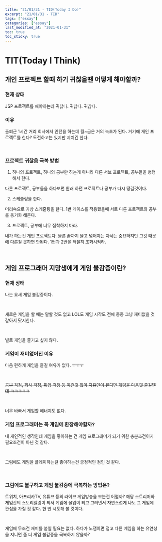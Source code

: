 ```yaml
---
title: "21/01/31 - TID(Today I Do)"
excerpt: "21/01/31 - TID"
tags: ["essay"]
categories: ["essay"]
last_modified_at: "2021-01-31"
toc: true
toc_sticky: true
---
```

# TIT(Today I Think)

## 개인 프로젝트 할때 하기 귀찮을땐 어떻게 해야할까?

### 현재 상태

JSP 프로젝트를 해야하는데 귀찮다. 귀찮다. 귀찮다.

### 이유 

출퇴근 1시간 거리 회사에서 인턴을 하는데 월~금은 거의 녹초가 된다. 거기에 개인 프로젝트를 한다? 도전하고는 있지만 지치긴 한다.

&nbsp;

### 프로젝트 귀찮음 극복 방법

1. 하나의 프로젝트, 하나의 공부만 하는게 아니라 다른 서브 프로젝트, 공부들을 병행해서 한다.

다른 프로젝트, 공부들을 하다보면 원래 하던 프로젝트나 공부가 다시 땡길것이다.

2. 스케줄링을 한다.

머리속으로 가상 스케줄링을 한다. 1번 케이스를 적용했을때 서로 다른 프로젝트와 공부를 동기화 해준다.

3. 프로젝트, 공부에 너무 집착하지 마라.

내가 하는건 개인 프로젝트다. 물론 끝까지 물고 넘어지는 자세는 중요하지만 그것 때문에 다른걸 못하면 안된다. 1번과 2번을 적절히 조화시켜라.

&nbsp;

## 게임 프로그래머 지망생에게 게임 불감증이란?

### 현재 상태

나는 요새 게임 불감증이다. 

&nbsp;

새로운 게임을 할 때는 말할 것도 없고 LOL도 게임 시작도 전에 종종 그냥 재미없을 것 같아서 닷지한다.

&nbsp; 

별로 게임을 즐기고 싶지 않다.

### 게임이 재미없어진 이유

마음 편하게 게임을 즐길 여유가 없다. ㅜㅜㅜ

&nbsp;

<del>공부 걱정, 회사 걱정, 취업 걱정 등 이런것 없이 자유인이 된다면 게임을 마음껏 즐길텐데 ㅋㅋㅋㅋㅋ</del>

&nbsp;

너무 바빠서 게임할 에너지도 없다.

### 게임 프로그래머는 꼭 게임에 환장해야할까?

내 개인적인 생각인데 게임을 좋아하는 건 게임 프로그래머가 되기 위한 충분조건이지 필요조건이 아닌 것 같다.

&nbsp;

그럼에도 게임을 플레이하는걸 좋아하는건 긍정적인 점인 것 같다.

&nbsp;

### 그럼에도 불구하고 게임 불감증에 극복하는 방법은? 

트위치, 아프리카TV, 유튜브 등의 라이브 게임방송을 보는건 어떨까? 해당 스트리머와 게임간의 스토리텔링이 되서 게임에 몰입이 되고 그러면서 자연스럽게 나도 그 게임에 관심을 가질 것 같다. 한 번 시도해 볼 것이다.

&nbsp;

게임에 무조건 재미를 붙일 필요는 없다. 하다가 노잼이면 접고 다른 게임을 하는 유연성을 지니면 좀 더 게임 불감증을 극복하지 않을까?
